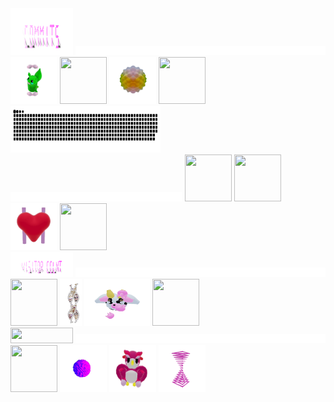 
<div>
    <div display="inline-block">
        <img src="./assets/commits.svg"    width="100px"  height="75px"/>
        <img src="./assets/400.png"        width="400px"  height="15px"/>
        <img src="./assets/grimLeaper.gif" width="75px"   height="75px"/>
        <img src="./assets/rattata.gif"    width="75px"   height="75px"/>
        <img src="./assets/poke.gif"       width="75px"   height="75px"/>
        <img src="./assets/butterfree.gif" width="75px"   height="75px"/>
    </div>
    <div display ="inline-block">
        <img src= "contributions.svg"       width="240px" height="75px" />
        <img src="./assets/400.png"         width="275px"  height="15px"/>
        <img src="./assets/purugly.gif"     width="75px"   height="75px"/>
        <img src="./assets/fidgetToy.gif"   width="75px"  height="75px"/>
        <img src="./assets/heart.gif"   width="75px"   height="75px"/>
        <img src="./assets/mandelbrot.gif"  width="75px"  height="75px"/>
    </div>
    <div display="inline-block">
        <img src="./assets/visitorCount.svg" width="100px" height="40px"/> 
        <img src="./assets/400.png"         width="400px"  height="15px"/>
        <img src="./assets/flowerGarden.gif"  width="75px" height="75px"/>
        <img src="./assets/gene.gif"        width="35px"   height="75px"/>
        <img src="./assets/milkers.gif"     width="105px"   height="75px"/>
        <img src="./assets/growlithe.gif"   width="75px"   height="75px"/>
    </div>
        <div display="inline-block">
        <img src="https://profile-counter.glitch.me/mollybeach/count.svg" width="100px"  height="25px"/>
        <img src="./assets/400.png"        width="400px"  height="15px"/>
        <img src="./assets/horseSea.gif"    width="75px"   height="75px"/>
        <img src="./assets/virus.gif"        width="75px"   height="75px"/>
        <img src="./assets/owl.gif"         width="75px"   height="75px"/>
        <img src="./assets/zap.gif"         width="75px"   height="75px"/>
    </div>
</div>
